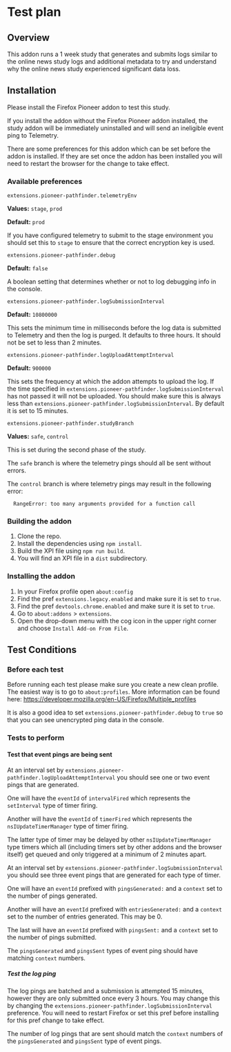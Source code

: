 # Test plan

## Overview

This addon runs a 1 week study that generates and submits logs similar to the
online news study logs and additional metadata to try and understand why the 
online news study experienced significant data loss.

## Installation

Please install the Firefox Pioneer addon to test this study.

If you install the addon without the Firefox Pioneer addon installed, the study 
addon will be immediately uninstalled and will send an ineligible event ping to
Telemetry.

There are some preferences for this addon which can be set before the addon is
installed. If they are set once the addon has been installed you will need to 
restart the browser for the change to take effect.

### Available preferences

`extensions.pioneer-pathfinder.telemetryEnv`

**Values:** `stage`, `prod`

**Default:** `prod`

If you have configured telemetry to submit to the stage environment you should
set this to `stage` to ensure that the correct encryption key is used.

`extensions.pioneer-pathfinder.debug`

**Default:** `false`

A boolean setting that determines whether or not to log debugging info in the 
console.

`extensions.pioneer-pathfinder.logSubmissionInterval`

**Default:** `10800000`

This sets the minimum time in milliseconds before the log data is submitted to 
Telemetry and then the log is purged. It defaults to three hours. It should not 
be set to less than 2 minutes.

`extensions.pioneer-pathfinder.logUploadAttemptInterval`

**Default:** `900000`

This sets the frequency at which the addon attempts to upload the log. If the
time specified in `extensions.pioneer-pathfinder.logSubmissionInterval` has 
not passed it will not be uploaded. You should make sure this is always less
than `extensions.pioneer-pathfinder.logSubmissionInterval`. By default it is 
set to 15 minutes.

`extensions.pioneer-pathfinder.studyBranch`

**Values:** `safe`, `control`

This is set during the second phase of the study.

The `safe` branch is where the telemetry pings should all be sent without errors.

The `control` branch is where telemetry pings may result in the following error:
```
  RangeError: too many arguments provided for a function call
```

### Building the addon

1. Clone the repo.
2. Install the dependencies using `npm install`.
3. Build the XPI file using `npm run build`.
4. You will find an XPI file in a `dist` subdirectory.

### Installing the addon

1. In your Firefox profile open `about:config`
2. Find the pref `extensions.legacy.enabled` and make sure it is set to `true`.
3. Find the pref `devtools.chrome.enabled` and make sure it is set to `true`.
4. Go to `about:addons` > `extensions`.
5. Open the drop-down menu with the cog icon in the upper right corner and choose
   `Install Add-on From File`.

## Test Conditions

### Before each test

Before running each test please make sure you create a new clean profile. The 
easiest way is to go to `about:profiles`. More information can be found here:
https://developer.mozilla.org/en-US/Firefox/Multiple_profiles

It is also a good idea to set `extensions.pioneer-pathfinder.debug` to `true`
so that you can see unencrypted ping data in the console.

### Tests to perform

#### Test that event pings are being sent

At an interval set by `extensions.pioneer-pathfinder.logUploadAttemptInterval`
you should see one or two event pings that are generated. 

One will have the `eventId` of `intervalFired` which represents the 
`setInterval` type of timer firing. 

Another will have the `eventId` of `timerFired` which represents the 
`nsIUpdateTimerManager` type of timer firing.

The latter type of timer may be delayed by other `nsIUpdateTimerManager` type
timers which all (including timers set by other addons and the browser itself) 
get queued and only triggered at a minimum of 2 minutes apart.

At an interval set by `extensions.pioneer-pathfinder.logSubmissionInterval`
you should see three event pings that are generated for each type of timer.

One will have an `eventId` prefixed with `pingsGenerated:` and a `context` set 
to the number of pings generated.

Another will have an `eventId` prefixed with `entriesGenerated:` and a `context`
set to the number of entries generated. This may be 0.

The last will have an `eventId` prefixed with `pingsSent:` and a `context` set
to the number of pings submitted.

The `pingsGenerated` and `pingsSent` types of event ping should have 
matching `context` numbers.

##### Test the log ping

The log pings are batched and a submission is attempted 15 minutes, however they 
are only submitted once every 3 hours. You may change this by changing the 
`extensions.pioneer-pathfinder.logSubmissionInterval` preference. You will need 
to restart Firefox or set this pref before installing for this pref change to 
take effect.

The number of log pings that are sent should match the `context` numbers of the
`pingsGenerated` and `pingsSent` type of event pings.
